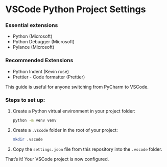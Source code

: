 # VSCode Python Project Settings

### Essential extensions

- Python (Microsoft)
- Python Debugger (Microsoft)
- Pylance (Microsoft)
  
### Recommended Extensions

- Python Indent (Kevin rose)
- Prettier - Code formatter (Prettier)

This guide is useful for anyone switching from PyCharm to VSCode.

### Steps to set up:

1. Create a Python virtual environment in your project folder:
   ```bash
   python -m venv venv
   ```

2. Create a `.vscode` folder in the root of your project:
   ```bash
   mkdir .vscode
   ```

3. Copy the `settings.json` file from this repository into the `.vscode` folder.

That’s it! Your VSCode project is now configured.
